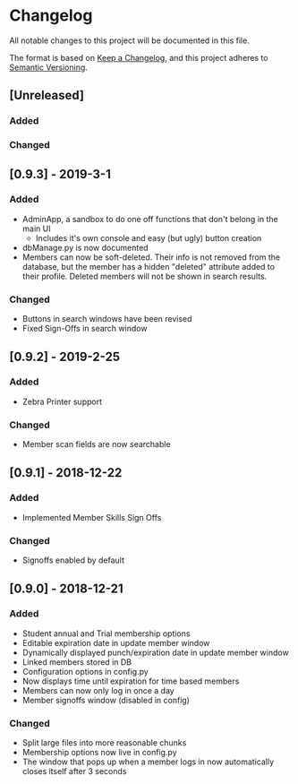 # Changelog
All notable changes to this project will be documented in this file.

The format is based on [Keep a Changelog](https://keepachangelog.com/en/1.0.0/),
and this project adheres to [Semantic Versioning](https://semver.org/spec/v2.0.0.html).

## [Unreleased]
### Added
### Changed


## [0.9.3] - 2019-3-1
### Added
- AdminApp, a sandbox to do one off functions that don't belong in the main UI
    - Includes it's own console and easy (but ugly) button creation
- dbManage.py is now documented
- Members can now be soft-deleted. Their info is not removed from the database, but the member has a hidden "deleted" attribute added to their profile. Deleted members will not be shown in search results.
### Changed
- Buttons in search windows have been revised
- Fixed Sign-Offs in search window

## [0.9.2] - 2019-2-25

### Added

- Zebra Printer support

### Changed

- Member scan fields are now searchable

## [0.9.1] - 2018-12-22
### Added
- Implemented Member Skills Sign Offs 
### Changed
- Signoffs enabled by default

## [0.9.0] - 2018-12-21
### Added
- Student annual and Trial membership options
- Editable expiration date in update member window
- Dynamically displayed punch/expiration date in update member window 
- Linked members stored in DB
- Configuration options in config.py
- Now displays time until expiration for time based members
- Members can now only log in once a day
- Member signoffs window (disabled in config)

### Changed
- Split large files into more reasonable chunks
- Membership options now live in config.py
- The window that pops up when a member logs in now automatically closes itself after 3 seconds